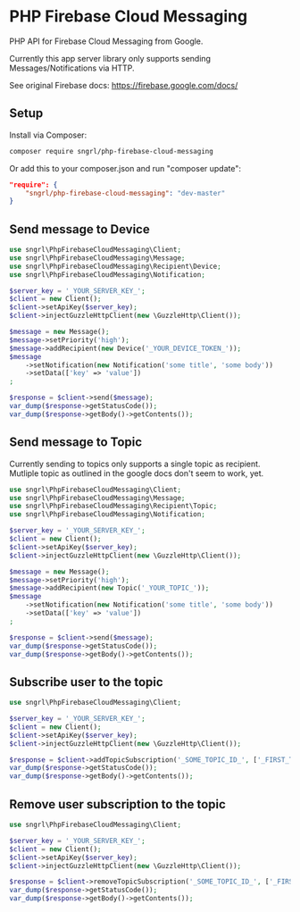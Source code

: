 # PHP Firebase Cloud Messaging
PHP API for Firebase Cloud Messaging from Google.

Currently this app server library only supports sending Messages/Notifications via HTTP.

See original Firebase docs: https://firebase.google.com/docs/

## Setup
Install via Composer:
```bash
composer require sngrl/php-firebase-cloud-messaging
```

Or add this to your composer.json and run "composer update":

```json
"require": {
    "sngrl/php-firebase-cloud-messaging": "dev-master"
}
```

## Send message to Device
```php
use sngrl\PhpFirebaseCloudMessaging\Client;
use sngrl\PhpFirebaseCloudMessaging\Message;
use sngrl\PhpFirebaseCloudMessaging\Recipient\Device;
use sngrl\PhpFirebaseCloudMessaging\Notification;

$server_key = '_YOUR_SERVER_KEY_';
$client = new Client();
$client->setApiKey($server_key);
$client->injectGuzzleHttpClient(new \GuzzleHttp\Client());

$message = new Message();
$message->setPriority('high');
$message->addRecipient(new Device('_YOUR_DEVICE_TOKEN_'));
$message
    ->setNotification(new Notification('some title', 'some body'))
    ->setData(['key' => 'value'])
;

$response = $client->send($message);
var_dump($response->getStatusCode());
var_dump($response->getBody()->getContents());
```

## Send message to Topic
Currently sending to topics only supports a single topic as recipient. Mutliple topic as outlined
in the google docs don't seem to work, yet.
```php
use sngrl\PhpFirebaseCloudMessaging\Client;
use sngrl\PhpFirebaseCloudMessaging\Message;
use sngrl\PhpFirebaseCloudMessaging\Recipient\Topic;
use sngrl\PhpFirebaseCloudMessaging\Notification;

$server_key = '_YOUR_SERVER_KEY_';
$client = new Client();
$client->setApiKey($server_key);
$client->injectGuzzleHttpClient(new \GuzzleHttp\Client());

$message = new Message();
$message->setPriority('high');
$message->addRecipient(new Topic('_YOUR_TOPIC_'));
$message
    ->setNotification(new Notification('some title', 'some body'))
    ->setData(['key' => 'value'])
;

$response = $client->send($message);
var_dump($response->getStatusCode());
var_dump($response->getBody()->getContents());
```

## Subscribe user to the topic
```php
use sngrl\PhpFirebaseCloudMessaging\Client;

$server_key = '_YOUR_SERVER_KEY_';
$client = new Client();
$client->setApiKey($server_key);
$client->injectGuzzleHttpClient(new \GuzzleHttp\Client());

$response = $client->addTopicSubscription('_SOME_TOPIC_ID_', ['_FIRST_TOKEN_', '_SECOND_TOKEN_']);
var_dump($response->getStatusCode());
var_dump($response->getBody()->getContents());
```

## Remove user subscription to the topic
```php
use sngrl\PhpFirebaseCloudMessaging\Client;

$server_key = '_YOUR_SERVER_KEY_';
$client = new Client();
$client->setApiKey($server_key);
$client->injectGuzzleHttpClient(new \GuzzleHttp\Client());

$response = $client->removeTopicSubscription('_SOME_TOPIC_ID_', ['_FIRST_TOKEN_', '_SECOND_TOKEN_']);
var_dump($response->getStatusCode());
var_dump($response->getBody()->getContents());
```
